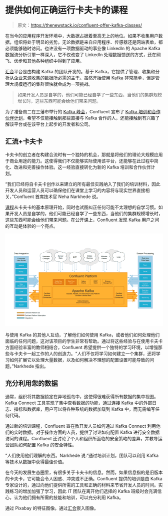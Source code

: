 # 提供如何正确运行卡夫卡的课程

> 原文：<https://thenewstack.io/confluent-offer-kafka-classes/>

在当今的应用程序开发环境中，大数据占据着至高无上的地位。如果不收集用户数据，组织将处于明显的劣势。无论数据是来自应用程序、传感器还是网站表单，都必须能够随时访问。也许没有一项数据驱动的事业像 LinkedIn 的 Apache Kafka 数据流分析引擎一样深入，它不仅改变了 LinkedIn 处理数据馈送的方式，还在网飞、优步和其他各种组织中得到了应用。

[汇合](http://www.confluent.io/)平台是由构建 Kafka 的团队开发的。基于 Kafka，它提供了管理、收集和分析从企业来源收集的数据所必需的主干。虽然开始使用 Kafka 非常简单，但是管理大规模运行的集群很快就会成为一项挑战。

> 如果开发人员是自学的，他们可能已经自学了一些东西，当他们的集群规模增长时，这些东西可能会给他们带来问题。

为了准备周二在三藩市举行的 [Kafka 峰会](http://kafka-summit.org/)，Confluent 宣布了 [Kafka 培训和合作伙伴计划](http://www.confluent.io/training)，希望不仅能接触到那些直接与 Kafka 合作的人，还能接触到有兴趣了解该平台或在该平台上起步的开发者和公司。

## 汇流+卡夫卡

卡夫卡的创立者在构建合流时有一个独特的机会，那就是将他们的理论大规模应用于商业用途的能力。这使得我们不仅能够实际使用该平台，还能够在此过程中简化、改进和完善操作体验。这一经验直接转化为新的 Kafka 培训和合作伙伴计划。

“我们已经将自卡夫卡创作以来建立的所有最佳实践纳入了我们的培训材料，因此开发人员和运营人员可以确保他们在课堂上学习的内容将与现实世界直接相关，”Confluent 首席技术官 Neha Narkhede 说。

[课程](http://www.confluent.io/training)从卡夫卡的基本原理开始，同时也试图纠正任何可能不太理想的自学习惯。如果开发人员是自学的，他们可能已经自学了一些东西，当他们的集群规模增长时，这些东西可能会给他们带来问题。在公开课上，Confluent 发现 Kafka 用户之间的互动是体验的一个亮点。

![confluent-platform](img/9875baa0f10f9a7fb7d8f4affd7d57d4.png)

与使用 Kafka 的其他人互动，了解他们如何使用 Kafka，或者他们如何处理他们面临的任何问题，这对该项目的学生非常有帮助。通过将这些经验与在使用卡夫卡方面经验丰富的教师相结合，Confluent 希望提供一个独特的学习环境，以增强那些与卡夫卡一起工作的人的创造力。“人们不仅将学习如何建立一个集群，还将学习如何扩展它以处理大量数据，以及如何解决不理想的配置设置可能导致的问题，”Narkhede 指出。

## 充分利用您的数据

通常，组织将其数据锁定在异地孤岛中，这使得很难获得所有数据的集中视图。Kafka Connect 工具实现了集中查看数据的功能，通过连接 Kafka 中的外部日志、指标和数据库，用户可以将各种系统的数据加载到 Kafka 中，而无需编写任何代码。

通过新的培训课程，Confluent 旨在教开发人员如何通过 Kafka Connect 利用他们的实时数据。对于操作方面的人员，提供了讨论如何配置 Kafka 进行安全数据访问的课程。Confluent 还讨论了个人和组织所面临的安全策略的差异，并教导运营团队如何配置 Kafka 的安全特性。

“人们使用他们理解的东西。Narkhede 说:“通过培训计划，团队可以利用 Kafka 等技术从数据中获得最佳价值。

在今天的发展生态圈里，有很多关于卡夫卡的信息。然而，如果信息指的是旧版本的卡夫卡，它可能会令人困惑、冲突或不正确。Confluent 提供的培训是由 Kafka 专家设计的，通过向他们提供所需的工具和正确的材料来节省开发人员的时间。实践练习的增加加强了学习，因此 IT 团队在离开他们选择的 Kafka 班级时会充满信心，认为他们拥有所需的技能和培训，可以充分利用 Kafka。

通过 Pixabay 的特征图像。通过[汇合](http://confluent.io)嵌入图像。

<svg xmlns:xlink="http://www.w3.org/1999/xlink" viewBox="0 0 68 31" version="1.1"><title>Group</title> <desc>Created with Sketch.</desc></svg>